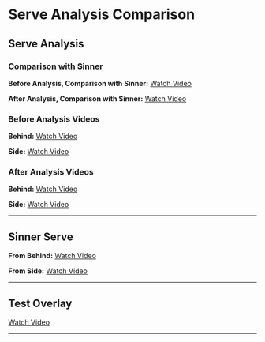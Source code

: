 # Serve Analysis Comparison



## Serve Analysis

### Comparison with Sinner

**Before Analysis, Comparison with Sinner:**
[Watch Video](https://www.dropbox.com/scl/fi/fugfyvih6f9closdaru4l/p0-before-vs-sinner.mp4?rlkey=1xaumfwy893vc13q9jxo5yvxl&st=k6xm6vjv&dl=0)

**After Analysis, Comparison with Sinner:**
[Watch Video](https://www.dropbox.com/scl/fi/dqgos8ain3xir5cuwenq6/p0-after-vs-sinner.mp4?rlkey=074ya652h919rozgmd5lkvdx5&st=4pxwel1t&dl=0)

### Before Analysis Videos

**Behind:**
[Watch Video](https://www.dropbox.com/scl/fi/4np66wy2pqqbj3shbochi/before_behind.avi?rlkey=6fpkzsj9k9g73tg6fiabj1ykg&st=dlqv8txz&dl=0)

**Side:**
[Watch Video](https://www.dropbox.com/scl/fi/gefxovbn02uwc1q3pq3jo/before_side.avi?rlkey=4vncuncw3f3n25mdg1wd1u2rw&st=q3bfaole&dl=0)

### After Analysis Videos

**Behind:**
[Watch Video](https://www.dropbox.com/scl/fi/lrr3aq41ftdubu5knwmud/after_back.avi?rlkey=kzm9a4h9opjoptv1wxfp7p5d4&st=4885q7un&dl=0)

**Side:**
[Watch Video](https://www.dropbox.com/scl/fi/t1hmyz6ccy1jqaudm2oig/after_side.avi?rlkey=jnuobqdxmuaava81etp2f0ib1&st=g0vssraw&dl=0)

---

## Sinner Serve

**From Behind:**
[Watch Video](https://www.dropbox.com/scl/fi/x7bdhu0lfpwwg59uyq22p/backsinner.avi?rlkey=568bvs31lmufwqghokb1wm9yx&st=n1ubiha8&dl=0)

**From Side:**
[Watch Video](https://www.dropbox.com/scl/fi/jtj690vltbkl85p6jukcc/sidesinner.avi?rlkey=0p6tl7kdr1ahq03u8p2aetvve&st=oussdgkq&dl=0)

---

## Test Overlay

[Watch Video](https://www.dropbox.com/scl/fi/c0hqu4qwbt1zkhwy5ovuy/output.mp4?rlkey=6kkfrsobd2izpx29r3xz60imo&st=sbf2es46&dl=0)

---

## Height Off Ground

**Before:**
[Height Off Ground Before](https://www.dropbox.com/scl/fi/i8mx07eg8xzmoum8uua62/height_off_ground_before.png?rlkey=shkqy5bfikoywrrii1tqo18gb&st=2y3jngoi&dl=0)

**After:**
[Height Off Ground After](https://www.dropbox.com/scl/fi/2spx0fx0jtp7hw2na4n2h/height_off_ground_after.png?rlkey=d44h8422prdo3xtjdxqg5iub3&st=z7lnkt6b&dl=0)






